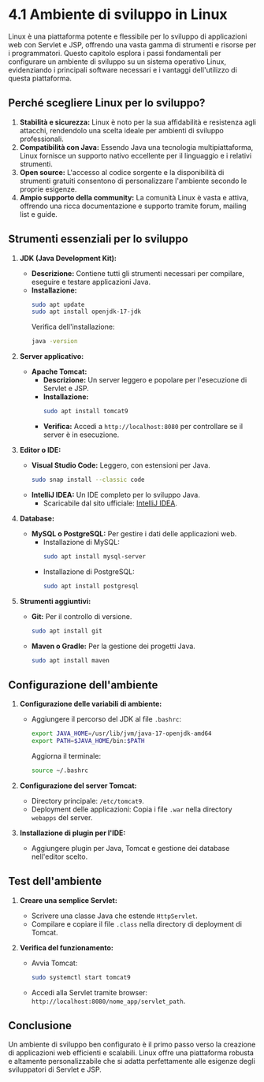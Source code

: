 # 4.1 Ambiente di sviluppo in Linux

Linux è una piattaforma potente e flessibile per lo sviluppo di applicazioni web con Servlet e JSP, offrendo una vasta gamma di strumenti e risorse per i programmatori. Questo capitolo esplora i passi fondamentali per configurare un ambiente di sviluppo su un sistema operativo Linux, evidenziando i principali software necessari e i vantaggi dell'utilizzo di questa piattaforma.

## Perché scegliere Linux per lo sviluppo?

1. **Stabilità e sicurezza:** Linux è noto per la sua affidabilità e resistenza agli attacchi, rendendolo una scelta ideale per ambienti di sviluppo professionali.
2. **Compatibilità con Java:** Essendo Java una tecnologia multipiattaforma, Linux fornisce un supporto nativo eccellente per il linguaggio e i relativi strumenti.
3. **Open source:** L'accesso al codice sorgente e la disponibilità di strumenti gratuiti consentono di personalizzare l'ambiente secondo le proprie esigenze.
4. **Ampio supporto della community:** La comunità Linux è vasta e attiva, offrendo una ricca documentazione e supporto tramite forum, mailing list e guide.

## Strumenti essenziali per lo sviluppo

1. **JDK (Java Development Kit):**
   - **Descrizione:** Contiene tutti gli strumenti necessari per compilare, eseguire e testare applicazioni Java.
   - **Installazione:**
     ```bash
     sudo apt update
     sudo apt install openjdk-17-jdk
     ```
     Verifica dell'installazione:
     ```bash
     java -version
     ```

2. **Server applicativo:**
   - **Apache Tomcat:**
     - **Descrizione:** Un server leggero e popolare per l'esecuzione di Servlet e JSP.
     - **Installazione:**
       ```bash
       sudo apt install tomcat9
       ```
     - **Verifica:** Accedi a `http://localhost:8080` per controllare se il server è in esecuzione.

3. **Editor o IDE:**
   - **Visual Studio Code:** Leggero, con estensioni per Java.
     ```bash
     sudo snap install --classic code
     ```
   - **IntelliJ IDEA:** Un IDE completo per lo sviluppo Java.
     - Scaricabile dal sito ufficiale: [IntelliJ IDEA](https://www.jetbrains.com/idea/).

4. **Database:**
   - **MySQL o PostgreSQL:** Per gestire i dati delle applicazioni web.
     - Installazione di MySQL:
       ```bash
       sudo apt install mysql-server
       ```
     - Installazione di PostgreSQL:
       ```bash
       sudo apt install postgresql
       ```

5. **Strumenti aggiuntivi:**
   - **Git:** Per il controllo di versione.
     ```bash
     sudo apt install git
     ```
   - **Maven o Gradle:** Per la gestione dei progetti Java.
     ```bash
     sudo apt install maven
     ```

## Configurazione dell'ambiente

1. **Configurazione delle variabili di ambiente:**
   - Aggiungere il percorso del JDK al file `.bashrc`:
     ```bash
     export JAVA_HOME=/usr/lib/jvm/java-17-openjdk-amd64
     export PATH=$JAVA_HOME/bin:$PATH
     ```
     Aggiorna il terminale:
     ```bash
     source ~/.bashrc
     ```

2. **Configurazione del server Tomcat:**
   - Directory principale: `/etc/tomcat9`.
   - Deployment delle applicazioni: Copia i file `.war` nella directory `webapps` del server.

3. **Installazione di plugin per l'IDE:**
   - Aggiungere plugin per Java, Tomcat e gestione dei database nell'editor scelto.

## Test dell'ambiente

1. **Creare una semplice Servlet:**
   - Scrivere una classe Java che estende `HttpServlet`.
   - Compilare e copiare il file `.class` nella directory di deployment di Tomcat.

2. **Verifica del funzionamento:**
   - Avvia Tomcat:
     ```bash
     sudo systemctl start tomcat9
     ```
   - Accedi alla Servlet tramite browser: `http://localhost:8080/nome_app/servlet_path`.

## Conclusione

Un ambiente di sviluppo ben configurato è il primo passo verso la creazione di applicazioni web efficienti e scalabili. Linux offre una piattaforma robusta e altamente personalizzabile che si adatta perfettamente alle esigenze degli sviluppatori di Servlet e JSP.

